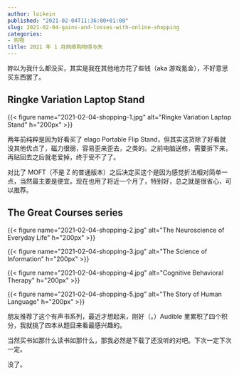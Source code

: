 ```yaml
---
author: loikein
published: "2021-02-04T11:36:00+01:00"
slug: 2021-02-04-gains-and-losses-with-online-shopping
categories:
- 购物
title: 2021 年 1 月网络购物得与失
---
```

妳以为我什么都没买，其实是我在其他地方花了些钱（aka 游戏氪金），不好意思买东西罢了。


## Ringke Variation Laptop Stand

{{< figure name="2021-02-04-shopping-1.jpg" alt="Ringke Variation Laptop Stand" h="200px" >}}

两年前纯粹是因为好看买了 elago Portable Flip Stand，但其实这货除了好看就没其他优点了，磁力很弱，容易歪来歪去，之类的。之前电脑送修，需要拆下来，再贴回去之后就老爱掉，终于受不了了。

对比了 MOFT（不是 Z 的普通版本）之后决定买这个是因为感觉折法相对简单一点，当然最主要是便宜。现在也用了将近一个月了，特别好，总之就是很省心，可以推荐。

## The Great Courses series

{{< figure name="2021-02-04-shopping-2.jpg" alt="The Neuroscience of Everyday Life" h="200px" >}}

{{< figure name="2021-02-04-shopping-3.jpg" alt="The Science of Information" h="200px" >}}

{{< figure name="2021-02-04-shopping-4.jpg" alt="Cognitive Behavioral Therapy" h="200px" >}}

{{< figure name="2021-02-04-shopping-5.jpg" alt="The Story of Human Language" h="200px" >}}

朋友推荐了这个有声书系列，最近才想起来，刚好（。）Audible 里累积了四个积分，我就挑了四本从题目来看最感兴趣的。

当然买书如那什么读书如那什么，那我必然是下载了还没听的对吧。下次一定下次一定。


没了。
